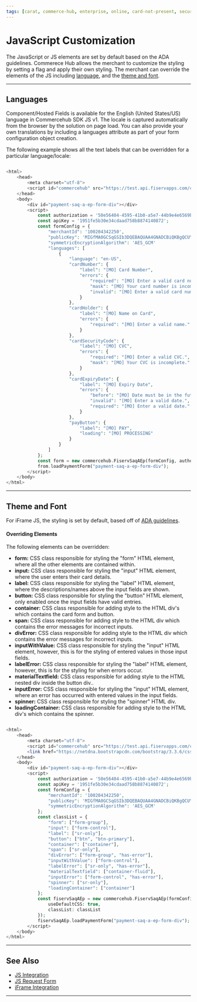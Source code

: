 ```yaml
---
tags: [carat, commerce-hub, enterprise, online, card-not-present, secure-payment-form, payment-js, tokenization]
---
```

# JavaScript Customization

The JavaScript or JS elements are set by default based on the ADA guidelines. Commerece Hub allows the merchant to customize the styling by setting a flag and apply their own styling. The merchant can override the elements of the JS including [language](#languages), and the [theme and font](#theme-and-font).

---

## Languages

Component/Hosted Fields is available for the English (United States/US) language in Commercehub SDK JS v1. The locale is captured automatically from the browser by the solution on page load. You can also provide your own translations by including a languages attribute as part of your form configuration object creation.

The following example shows all the text labels that can be overridden for a particular language/locale:

``` php

<html>
    <head>
        <meta charset="utf-8">
        <script id="commercehub" src="https://test.api.fiservapps.com/ch/js/commercehub-client-sdk.js"></script>
    </head>
    <body>
        <div id="payment-saq-a-ep-form-div"></div>
        <script>
            const authorization = '50e56404-4595-41b0-a5e7-44b9e4e6569b';
            const apiKey = '1951fe5b30e34cdaad758b8874140872'; 
            const formConfig = {
                "merchantId": '100204342250',
                "publicKey": 'MIGfMA0GCSqGSIb3DQEBAQUAA4GNADCBiQKBgQCUYMJPHx8HLM1hUGNr1WOteYFt+PC0RZTpSeOcMhyQreTcfSwNi75wRR0k+QvMk4u8fm8A/Vq7tRU+LRbSTiFuSDJqszQGybm1LWoDoYuTD3QkF8r3Ej1VkhR7nBB8jlK+tpbWsigF3PeWUmfVEIA/qfLKhNDpUY71lyw8pxZTfwIDAQAB=',
                "symmetricEncryptionAlgorithm": 'AES_GCM'
                "languages": [
                    {
                        "language": "en-US",
                        "cardNumber": {
                            "label": "[MO] Card Number",
                            "errors": {
                                "required": "[MO] Enter a valid card number.",
                                "mask": "[MO] Your card number is incomplete.",
                                "invalid": "[MO] Enter a valid card number."
                            }
                        },
                        "cardHolder": {
                            "label": "[MO] Name on Card",
                            "errors": {
                                "required": "[MO] Enter a valid name."
                            }
                        },
                        "cardSecurityCode": {
                            "label": "[MO] CVC",
                            "errors": {
                                "required": "[MO] Enter a valid CVC.",
                                "mask": "[MO] Your CVC is incomplete."
                            }
                        },
                        "cardExpiryDate": {
                            "label": "[MO] Expiry Date",
                            "errors": {
                                "before": "[MO] Date must be in the future.",
                                "invalid": "[MO] Enter a valid date.",
                                "required": "[MO] Enter a valid date."
                            }
                        },
                        "payButton": {
                            "label": "[MO] PAY",
                            "loading": "[MO] PROCESSING"
                        }
                    }
                ]
            };
            const form = new commercehub.FiservSaqAEp(formConfig, authorization, apiKey);
            from.loadPaymentForm("payment-saq-a-ep-form-div");
        </script>
    </body>
</html>

```

---


## Theme and Font

For iFrame JS, the styling is set by default, based off of [ADA guidelines](?path=https://www.ada.gov/2010ADAstandards_index.htm).


#### Overriding Elements
The following elements can be overridden:

- **form:** CSS class responsible for styling the "form" HTML element, where all the other elements are contained within.
- **input:** CSS class responsible for styling the "input" HTML element, where the user enters their card details.
- **label:** CSS class responsible for styling the "label" HTML element, where the descriptions/names above the input fields are shown.
- **button:** CSS class responsible for styling the "button" HTML element, only enabled once the input fields have valid entries.
- **container:** CSS class responsible for adding style to the HTML div's which contains the card form and button.
- **span:** CSS class responsible for adding style to the HTML div which contains the error messages for incorrect inputs.
- **divError:** CSS class responsible for adding style to the HTML div which contains the error messages for incorrect inputs.
- **inputWithValue:** CSS class responsible for styling the "input" HTML element, however, this is for the styling of entered values in those input fields.
- **labelError:** CSS class responsible for styling the "label" HTML element, however, this is for the styling for when errors occur.
- **materialTextfield:** CSS class responsible for adding style to the HTML nested div inside the button div..
- **inputError:** CSS class responsible for styling the "input" HTML element, where an error has occurred with entered values in the input fields.
- **spinner:** CSS class responsible for styling the "spinner" HTML div.
- **loadingContainer:** CSS class responsible for adding style to the HTML div's which contains the spinner.

``` php

<html>
    <head>
        <meta charset="utf-8">
        <script id="commercehub" src="https://test.api.fiservapps.com/ch/js/commercehub-client-sdk.js"></script>
        <link href="https://netdna.bootstrapcdn.com/bootstrap/3.3.6/css/bootstrap.min.css" rel="stylesheet">
    </head>
    <body>
        <div id="payment-saq-a-ep-form-div"></div>
        <script>
            const authorization = '50e56404-4595-41b0-a5e7-44b9e4e6569b';
            const apiKey = '1951fe5b30e34cdaad758b8874140872'; 
            const formConfig = {
                "merchantId": '100204342250',
                "publicKey": 'MIGfMA0GCSqGSIb3DQEBAQUAA4GNADCBiQKBgQCUYMJPHx8HLM1hUGNr1WOteYFt+PC0RZTpSeOcMhyQreTcfSwNi75wRR0k+QvMk4u8fm8A/Vq7tRU+LRbSTiFuSDJqszQGybm1LWoDoYuTD3QkF8r3Ej1VkhR7nBB8jlK+tpbWsigF3PeWUmfVEIA/qfLKhNDpUY71lyw8pxZTfwIDAQAB=',
                "symmetricEncryptionAlgorithm": 'AES_GCM'                
            };
            const classList = {
                "form": ["form-group"],
                "input": ["form-control"],
                "label": ["sr-only"],
                "button": ["btn", "btn-primary"],
                "container": ["container"],
                "span": ["sr-only"],
                "divError": ["form-group", "has-error"],
                "inputWithValue": ["form-control"],
                "labelError": ["sr-only", "has-error"],
                "materialTextfield": ["container-fluid"],
                "inputError": ["form-control", "has-error"],
                "spinner": ["sr-only"],
                "loadingContainer": ["container"]
            };
            const fiservSaqAEp = new commercehub.FiservSaqAEp(formConfig, {
                useDefaultCSS: true,
                classList: classList
            });
            fiservSaqAEp.loadPaymentForm("payment-saq-a-ep-form-div");
        </script>
    </body>
</html>

```
---

## See Also

- [JS Integration](?path=docs/Online-Mobile-Digital/Secure-Data-Capture/Payment-JS/Payment-JS.md)
- [JS Request Form](?path=docs/Online-Mobile-Digital/Secure-Data-Capture/Payment-JS/JS-Request.md)
- [iFrame Integration](?path=docs/Online-Mobile-Digital/Secure-Data-Capture/iFrame-JS/iFrame-JS.md)

---
